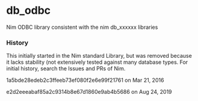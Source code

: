 # db_odbc
Nim ODBC library consistent with the nim db_xxxxxx libraries


### History
This initially started in the Nim standard Library, but was removed because it lacks stability (not extensively tested against many database types.
For initial history, search the Issues and PRs of Nim.

1a5bde28edeb2c3ffeeb73ef080f2e6e99f21761  on Mar 21, 2016

e2d2eeeabaf85a2c9314b8e67d1860e9ab4b5686  on Aug 24, 2019
